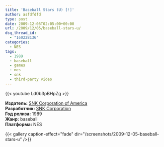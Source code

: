 ```yaml
---
title: 'Baseball Stars (U) [!]'
author: asfdfdfd
type: post
date: 2009-12-05T02:05:00+00:00
url: /2009/12/05/baseball-stars-u/
dsq_thread_id:
  - "160228136"
categories:
  - NES
tags:
  - 1989
  - baseball
  - games
  - nes
  - snk
  - third-party video
---
```

{{< youtube Ld0b3pBHpZg >}}

**Издатель:** [SNK Corporation of America][1]  
**Разработчик:** [SNK Corporation][2]  
**Год релиза:** 1989  
**Жанр:** baseball  
**Платформа:** NES

<!--more-->

{{< gallery caption-effect="fade" dir="/screenshots/2009-12-05-baseball-stars-u" />}}

 [1]: https://www.mobygames.com/company/snk-of-america
 [2]: https://www.mobygames.com/company/snk-corporation
